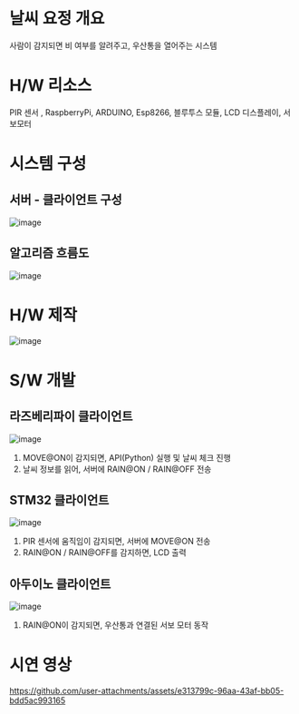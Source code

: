# 날씨 요정 개요

사람이 감지되면 비 여부를 알려주고, 우산통을 열어주는 시스템

# H/W 리소스
PIR 센서 , RaspberryPi, ARDUINO, Esp8266, 블루투스 모듈, LCD 디스플레이, 서보모터

# 시스템 구성

## 서버 - 클라이언트 구성
![image](https://github.com/user-attachments/assets/519e1e3a-67c3-438e-a223-277448daf275)

## 알고리즘 흐름도
![image](https://github.com/user-attachments/assets/ca5351bc-b5c2-42fe-835d-0a561cc17784)

# H/W 제작 

![image](https://github.com/user-attachments/assets/51643dbf-ffba-4ebf-a21d-1d88b36496f8)

# S/W 개발

## 라즈베리파이 클라이언트
![image](https://github.com/user-attachments/assets/636d0867-35c0-4100-af99-ca1b5dd273d9)
1. MOVE@ON이 감지되면, API(Python) 실행 및 날씨 체크 진행
2. 날씨 정보를 읽어, 서버에 RAIN@ON / RAIN@OFF 전송

## STM32 클라이언트

![image](https://github.com/user-attachments/assets/c13102ed-9bf4-43ee-b7e8-9a3beb6906d3)
1. PIR 센서에 움직임이 감지되면, 서버에 MOVE@ON 전송
2. RAIN@ON / RAIN@OFF를 감지하면, LCD 출력

## 아두이노 클라이언트
![image](https://github.com/user-attachments/assets/2c99ef34-1b43-4bf9-8cf5-3dc4bbb033db)
1. RAIN@ON이 감지되면, 우산통과 연결된 서보 모터 동작

   
# 시연 영상

https://github.com/user-attachments/assets/e313799c-96aa-43af-bb05-bdd5ac993165

